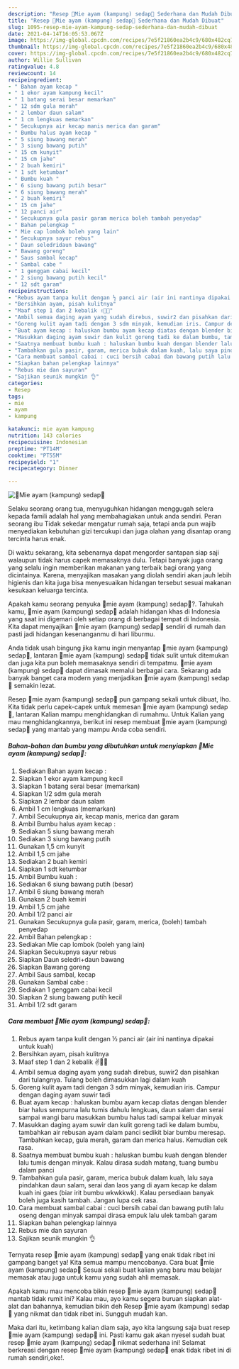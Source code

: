 ```yaml
---
description: "Resep 🐥Mie ayam (kampung) sedap🐥 Sederhana dan Mudah Dibuat"
title: "Resep 🐥Mie ayam (kampung) sedap🐥 Sederhana dan Mudah Dibuat"
slug: 1095-resep-mie-ayam-kampung-sedap-sederhana-dan-mudah-dibuat
date: 2021-04-14T16:05:53.067Z
image: https://img-global.cpcdn.com/recipes/7e5f21860ea2b4c9/680x482cq70/🐥mie-ayam-kampung-sedap🐥-foto-resep-utama.jpg
thumbnail: https://img-global.cpcdn.com/recipes/7e5f21860ea2b4c9/680x482cq70/🐥mie-ayam-kampung-sedap🐥-foto-resep-utama.jpg
cover: https://img-global.cpcdn.com/recipes/7e5f21860ea2b4c9/680x482cq70/🐥mie-ayam-kampung-sedap🐥-foto-resep-utama.jpg
author: Willie Sullivan
ratingvalue: 4.8
reviewcount: 14
recipeingredient:
- " Bahan ayam kecap "
- " 1 ekor ayam kampung kecil"
- " 1 batang serai besar memarkan"
- " 12 sdm gula merah"
- " 2 lembar daun salam"
- " 1 cm lengkuas memarkan"
- " Secukupnya air kecap manis merica dan garam"
- " Bumbu halus ayam kecap "
- " 5 siung bawang merah"
- " 3 siung bawang putih"
- " 15 cm kunyit"
- " 15 cm jahe"
- " 2 buah kemiri"
- " 1 sdt ketumbar"
- " Bumbu kuah "
- " 6 siung bawang putih besar"
- " 6 siung bawang merah"
- " 2 buah kemiri"
- " 15 cm jahe"
- " 12 panci air"
- " Secukupnya gula pasir garam merica boleh tambah penyedap"
- " Bahan pelengkap "
- " Mie cap lombok boleh yang lain"
- " Secukupnya sayur rebus"
- " Daun seledridaun bawang"
- " Bawang goreng"
- " Saus sambal kecap"
- " Sambal cabe "
- " 1 genggam cabai kecil"
- " 2 siung bawang putih kecil"
- " 12 sdt garam"
recipeinstructions:
- "Rebus ayam tanpa kulit dengan ½ panci air (air ini nantinya dipakai untuk kuah)"
- "Bersihkan ayam, pisah kulitnya"
- "Maaf step 1 dan 2 kebalik ✌🙏😬"
- "Ambil semua daging ayam yang sudah direbus, suwir2 dan pisahkan dari tulangnya. Tulang boleh dimasukkan lagi dalam kuah"
- "Goreng kulit ayam tadi dengan 3 sdm minyak, kemudian iris. Campur dengan daging ayam suwir tadi"
- "Buat ayam kecap : haluskan bumbu ayam kecap diatas dengan blender biar halus sempurna lalu tumis dahulu lengkuas, daun salam dan serai sampai wangi baru masukkan bumbu halus tadi sampai keluar minyak"
- "Masukkan daging ayam suwir dan kulit goreng tadi ke dalam bumbu, tambahkan air rebusan ayam dalam panci sedikit biar bumbu meresap. Tambahkan kecap, gula merah, garam dan merica halus. Kemudian cek rasa."
- "Saatnya membuat bumbu kuah : haluskan bumbu kuah dengan blender lalu tumis dengan minyak. Kalau dirasa sudah matang, tuang bumbu dalam panci"
- "Tambahkan gula pasir, garam, merica bubuk dalam kuah, lalu saya pindahkan daun salam, serai dan laos yang di ayam kecap ke dalam kuah ini gaes (biar irit bumbu wkwkkwk). Kalau persediaan banyak boleh juga kasih tambah. Jangan lupa cek rasa."
- "Cara membuat sambal cabai : cuci bersih cabai dan bawang putih lalu oseng dengan minyak sampai dirasa empuk lalu ulek tambah garam"
- "Siapkan bahan pelengkap lainnya"
- "Rebus mie dan sayuran"
- "Sajikan seunik mungkin 👌"
categories:
- Resep
tags:
- mie
- ayam
- kampung

katakunci: mie ayam kampung 
nutrition: 143 calories
recipecuisine: Indonesian
preptime: "PT14M"
cooktime: "PT55M"
recipeyield: "1"
recipecategory: Dinner

---
```



![🐥Mie ayam (kampung) sedap🐥](https://img-global.cpcdn.com/recipes/7e5f21860ea2b4c9/680x482cq70/🐥mie-ayam-kampung-sedap🐥-foto-resep-utama.jpg)

Selaku seorang orang tua, menyuguhkan hidangan menggugah selera kepada famili adalah hal yang membahagiakan untuk anda sendiri. Peran seorang ibu Tidak sekedar mengatur rumah saja, tetapi anda pun wajib menyediakan kebutuhan gizi tercukupi dan juga olahan yang disantap orang tercinta harus enak.

Di waktu  sekarang, kita sebenarnya dapat mengorder santapan siap saji walaupun tidak harus capek memasaknya dulu. Tetapi banyak juga orang yang selalu ingin memberikan makanan yang terbaik bagi orang yang dicintainya. Karena, menyajikan masakan yang diolah sendiri akan jauh lebih higienis dan kita juga bisa menyesuaikan hidangan tersebut sesuai makanan kesukaan keluarga tercinta. 



Apakah kamu seorang penyuka 🐥mie ayam (kampung) sedap🐥?. Tahukah kamu, 🐥mie ayam (kampung) sedap🐥 adalah hidangan khas di Indonesia yang saat ini digemari oleh setiap orang di berbagai tempat di Indonesia. Kita dapat menyajikan 🐥mie ayam (kampung) sedap🐥 sendiri di rumah dan pasti jadi hidangan kesenanganmu di hari liburmu.

Anda tidak usah bingung jika kamu ingin menyantap 🐥mie ayam (kampung) sedap🐥, lantaran 🐥mie ayam (kampung) sedap🐥 tidak sulit untuk ditemukan dan juga kita pun boleh memasaknya sendiri di tempatmu. 🐥mie ayam (kampung) sedap🐥 dapat dimasak memalui berbagai cara. Sekarang ada banyak banget cara modern yang menjadikan 🐥mie ayam (kampung) sedap🐥 semakin lezat.

Resep 🐥mie ayam (kampung) sedap🐥 pun gampang sekali untuk dibuat, lho. Kita tidak perlu capek-capek untuk memesan 🐥mie ayam (kampung) sedap🐥, lantaran Kalian mampu menghidangkan di rumahmu. Untuk Kalian yang mau menghidangkannya, berikut ini resep membuat 🐥mie ayam (kampung) sedap🐥 yang mantab yang mampu Anda coba sendiri.

<!--inarticleads1-->

##### Bahan-bahan dan bumbu yang dibutuhkan untuk menyiapkan 🐥Mie ayam (kampung) sedap🐥:

1. Sediakan  Bahan ayam kecap :
1. Siapkan  1 ekor ayam kampung kecil
1. Siapkan  1 batang serai besar (memarkan)
1. Siapkan  1/2 sdm gula merah
1. Siapkan  2 lembar daun salam
1. Ambil  1 cm lengkuas (memarkan)
1. Ambil  Secukupnya air, kecap manis, merica dan garam
1. Ambil  Bumbu halus ayam kecap :
1. Sediakan  5 siung bawang merah
1. Sediakan  3 siung bawang putih
1. Gunakan  1,5 cm kunyit
1. Ambil  1,5 cm jahe
1. Sediakan  2 buah kemiri
1. Siapkan  1 sdt ketumbar
1. Ambil  Bumbu kuah :
1. Sediakan  6 siung bawang putih (besar)
1. Ambil  6 siung bawang merah
1. Gunakan  2 buah kemiri
1. Ambil  1,5 cm jahe
1. Ambil  1/2 panci air
1. Gunakan  Secukupnya gula pasir, garam, merica, (boleh) tambah penyedap
1. Ambil  Bahan pelengkap :
1. Sediakan  Mie cap lombok (boleh yang lain)
1. Siapkan  Secukupnya sayur rebus
1. Siapkan  Daun seledri+daun bawang
1. Siapkan  Bawang goreng
1. Ambil  Saus sambal, kecap
1. Gunakan  Sambal cabe :
1. Sediakan  1 genggam cabai kecil
1. Siapkan  2 siung bawang putih kecil
1. Ambil  1/2 sdt garam




<!--inarticleads2-->

##### Cara membuat 🐥Mie ayam (kampung) sedap🐥:

1. Rebus ayam tanpa kulit dengan ½ panci air (air ini nantinya dipakai untuk kuah)
1. Bersihkan ayam, pisah kulitnya
1. Maaf step 1 dan 2 kebalik ✌🙏😬
1. Ambil semua daging ayam yang sudah direbus, suwir2 dan pisahkan dari tulangnya. Tulang boleh dimasukkan lagi dalam kuah
1. Goreng kulit ayam tadi dengan 3 sdm minyak, kemudian iris. Campur dengan daging ayam suwir tadi
1. Buat ayam kecap : haluskan bumbu ayam kecap diatas dengan blender biar halus sempurna lalu tumis dahulu lengkuas, daun salam dan serai sampai wangi baru masukkan bumbu halus tadi sampai keluar minyak
1. Masukkan daging ayam suwir dan kulit goreng tadi ke dalam bumbu, tambahkan air rebusan ayam dalam panci sedikit biar bumbu meresap. Tambahkan kecap, gula merah, garam dan merica halus. Kemudian cek rasa.
1. Saatnya membuat bumbu kuah : haluskan bumbu kuah dengan blender lalu tumis dengan minyak. Kalau dirasa sudah matang, tuang bumbu dalam panci
1. Tambahkan gula pasir, garam, merica bubuk dalam kuah, lalu saya pindahkan daun salam, serai dan laos yang di ayam kecap ke dalam kuah ini gaes (biar irit bumbu wkwkkwk). Kalau persediaan banyak boleh juga kasih tambah. Jangan lupa cek rasa.
1. Cara membuat sambal cabai : cuci bersih cabai dan bawang putih lalu oseng dengan minyak sampai dirasa empuk lalu ulek tambah garam
1. Siapkan bahan pelengkap lainnya
1. Rebus mie dan sayuran
1. Sajikan seunik mungkin 👌




Ternyata resep 🐥mie ayam (kampung) sedap🐥 yang enak tidak ribet ini gampang banget ya! Kita semua mampu mencobanya. Cara buat 🐥mie ayam (kampung) sedap🐥 Sesuai sekali buat kalian yang baru mau belajar memasak atau juga untuk kamu yang sudah ahli memasak.

Apakah kamu mau mencoba bikin resep 🐥mie ayam (kampung) sedap🐥 mantab tidak rumit ini? Kalau mau, ayo kamu segera buruan siapkan alat-alat dan bahannya, kemudian bikin deh Resep 🐥mie ayam (kampung) sedap🐥 yang nikmat dan tidak ribet ini. Sungguh mudah kan. 

Maka dari itu, ketimbang kalian diam saja, ayo kita langsung saja buat resep 🐥mie ayam (kampung) sedap🐥 ini. Pasti kamu gak akan nyesel sudah buat resep 🐥mie ayam (kampung) sedap🐥 nikmat sederhana ini! Selamat berkreasi dengan resep 🐥mie ayam (kampung) sedap🐥 enak tidak ribet ini di rumah sendiri,oke!.

